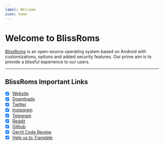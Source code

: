 ```yaml
---
label: Welcome
icon: home
---
```

# Welcome to BlissRoms

[BlissRoms](https://blissroms.org/) is an open-source operating system based on Android with customizations, options and added security features. Our prime aim is to provide a blissful experience to our users.

---

## BlissRoms Important Links

- [x] [Website](https://blissroms.org)
- [x] [Downloads](https://downloads.blissroms.org)
- [x] [Twitter](https://twitter.com/Bliss_ROMs)
- [x] [Instagram](https://www.instagram.com/blissroms)
- [x] [Telegram](https://t.me/BlissROM_Updates)
- [x] [Reddit](https://www.reddit.com/r/BlissRoms)
- [x] [Github](https://github.com/BlissRoms)
- [x] [Gerrit Code Review](https://review.blissroms.org)
- [x] [Help us to Translate](https://translate.blissroms.org)
